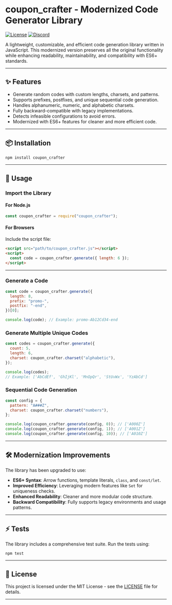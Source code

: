 # coupon_crafter - Modernized Code Generator Library

[![License](https://img.shields.io/badge/license-MIT-blue.svg)](LICENSE) [![Discord](https://img.shields.io/discord/1275486972252786730?label=discord)](https://discord.gg/viish)

A lightweight, customizable, and efficient code generation library written in JavaScript. This modernized version preserves all the original functionality while enhancing readability, maintainability, and compatibility with ES6+ standards.

---

## ✨ Features

- Generate random codes with custom lengths, charsets, and patterns.
- Supports prefixes, postfixes, and unique sequential code generation.
- Handles alphanumeric, numeric, and alphabetic charsets.
- Fully backward-compatible with legacy implementations.
- Detects infeasible configurations to avoid errors.
- Modernized with ES6+ features for cleaner and more efficient code.

---

## 📦 Installation

```bash
npm install coupon_crafter
```

---

## 🚀 Usage

### Import the Library

#### For Node.js

```javascript
const coupon_crafter = require("coupon_crafter");
```

#### For Browsers

Include the script file:

```html
<script src="path/to/coupon_crafter.js"></script>
<script>
  const code = coupon_crafter.generate({ length: 6 });
</script>
```

---

### Generate a Code

```javascript
const code = coupon_crafter.generate({
  length: 8,
  prefix: "promo-",
  postfix: "-end",
})[0];

console.log(code); // Example: promo-Ab12Cd34-end
```

### Generate Multiple Unique Codes

```javascript
const codes = coupon_crafter.generate({
  count: 5,
  length: 6,
  charset: coupon_crafter.charset("alphabetic"),
});

console.log(codes);
// Example: ['AbCdEf', 'GhIjKl', 'MnOpQr', 'StUvWx', 'YzAbCd']
```

### Sequential Code Generation

```javascript
const config = {
  pattern: "A###Z",
  charset: coupon_crafter.charset("numbers"),
};

console.log(coupon_crafter.generate(config, 0)); // ['A000Z']
console.log(coupon_crafter.generate(config, 1)); // ['A001Z']
console.log(coupon_crafter.generate(config, 10)); // ['A010Z']
```

---

## 🛠️ Modernization Improvements

The library has been upgraded to use:

- **ES6+ Syntax**: Arrow functions, template literals, `class`, and `const/let`.
- **Improved Efficiency**: Leveraging modern features like `Set` for uniqueness checks.
- **Enhanced Readability**: Cleaner and more modular code structure.
- **Backward Compatibility**: Fully supports legacy environments and usage patterns.

---

## ⚡ Tests

The library includes a comprehensive test suite. Run the tests using:

```bash
npm test
```

---

## 📝 License

This project is licensed under the MIT License - see the [LICENSE](LICENSE) file for details.

---
